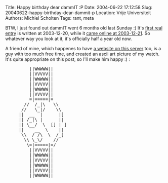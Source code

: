 Title: Happy birthday dear dammIT :P
Date: 2004-06-22 17:12:58
Slug: 20040622-happy-birthday-dear-dammit-p
Location: Vrije Universiteit
Authors: Michiel Scholten
Tags: rant, meta

<p>BTW, I just found out dammIT went 6 months old last Sunday :) It's <a href="https://dammit.nl/20031220-darn-trains.html">first real entry</a> is written at 2003-12-20, while it <a href="https://dammit.nl/20031221-my-very-own-rantbox.html">came online at 2003-12-21</a>. So whatever way you look at it, it's officially half a year old now.</p>
<p>A friend of mine, which happenes to have <a href="http://aquariusoft.org/~jakerockwell/">a website on this server</a> too, is a guy with too much free time, and created an ascii art picture of my watch. It's quite appropriate on this post, so I'll make him happy :) :</p>
<pre>
         ||WWWWW||
         ||VVVVV||
         ||WWWWW||
         ||VVVVV||
         ||WWWWW||
         ||VVVVV||
         =|=====|=
       //  /_|\   \\
      //   \_|/    \\
     ||  __  |      |]
     || /_|\ |      ||
     || \__/  \  [] | ]
     ||    __  \    ||
      \\  / /\  \  /_]
       \\ \_\/    //
        \=|=====|=/
         ||VVVVV||
         ||WWWWW||
         ||VVVVV||
         ||WWWWW||
         ||VVVVV||
         ||WWWWW||
</pre>
